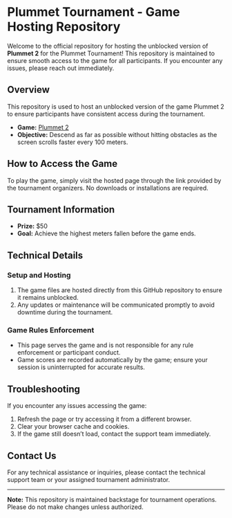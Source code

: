 # **Plummet Tournament - Game Hosting Repository**

Welcome to the official repository for hosting the unblocked version of **Plummet 2** for the Plummet Tournament! This repository is maintained to ensure smooth access to the game for all participants. If you encounter any issues, please reach out immediately.

## **Overview**
This repository is used to host an unblocked version of the game Plummet 2 to ensure participants have consistent access during the tournament.

- **Game:** [Plummet 2](https://www.silvergames.com/en/plumet-2)
- **Objective:** Descend as far as possible without hitting obstacles as the screen scrolls faster every 100 meters.

## **How to Access the Game**

To play the game, simply visit the hosted page through the link provided by the tournament organizers. No downloads or installations are required.

## **Tournament Information**

- **Prize:** $50
- **Goal:** Achieve the highest meters fallen before the game ends.

## **Technical Details**

### **Setup and Hosting**
1. The game files are hosted directly from this GitHub repository to ensure it remains unblocked.
2. Any updates or maintenance will be communicated promptly to avoid downtime during the tournament.

### **Game Rules Enforcement**
- This page serves the game and is not responsible for any rule enforcement or participant conduct.
- Game scores are recorded automatically by the game; ensure your session is uninterrupted for accurate results.

## **Troubleshooting**

If you encounter any issues accessing the game:
1. Refresh the page or try accessing it from a different browser.
2. Clear your browser cache and cookies.
3. If the game still doesn’t load, contact the support team immediately.

## **Contact Us**

For any technical assistance or inquiries, please contact the technical support team or your assigned tournament administrator.

---

**Note:** This repository is maintained backstage for tournament operations. Please do not make changes unless authorized.
